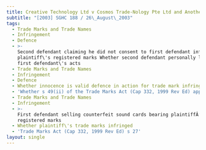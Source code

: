 ```yaml
---
title: Creative Technology Ltd v Cosmos Trade-Nology Pte Ltd and Another
subtitle: "[2003] SGHC 188 / 26\_August\_2003"
tags:
  - Trade Marks and Trade Names
  - Infringement
  - Defence
  - >-
    Second defendant claiming he did not consent to first defendant infringing
    plaintiff\'s registered marks Whether second defendant personally liable for
    first defendant\'s acts
  - Trade Marks and Trade Names
  - Infringement
  - Defence
  - Whether innocence is valid defence in action for trade mark infringement
  - 'Whether s 49(ii) of the Trade Marks Act (Cap 332, 1999 Rev Ed) applicable'
  - Trade Marks and Trade Names
  - Infringement
  - >-
    First defendant selling counterfeit sound cards bearing plaintiffÂ’s
    registered marks
  - Whether plaintiff\'s trade marks infringed
  - 'Trade Marks Act (Cap 332, 1999 Rev Ed) s 27'
layout: single
---
```


